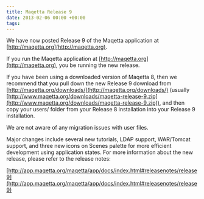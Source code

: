 ```yaml
---
title: Maqetta Release 9
date: 2013-02-06 00:00 +00:00
tags:
---
```


We have now posted Release 9 of the Maqetta application at [http://maqetta.org](http://maqetta.org). 

If you run the Maqetta application at [http://maqetta.org](http://maqetta.org), you be running the new release. 

If you have been using a downloaded version of Maqetta 8, then we recommend that you pull down the new Release 9 download from [http://maqetta.org/downloads/](http://maqetta.org/downloads/) (usually [http://www.maqetta.org/downloads/maqetta-release-9.zip](http://www.maqetta.org/downloads/maqetta-release-9.zip)), and then copy your users/ folder from your Release 8 installation into your Release 9 installation.

We are not aware of any migration issues with user files.

Major changes include several new tutorials, LDAP support, WAR/Tomcat support, and three new icons on Scenes palette for more efficient development using application states. For more information about the new release, please refer to the release notes:

[http://app.maqetta.org/maqetta/app/docs/index.html#releasenotes/release9](http://app.maqetta.org/maqetta/app/docs/index.html#releasenotes/release9)

